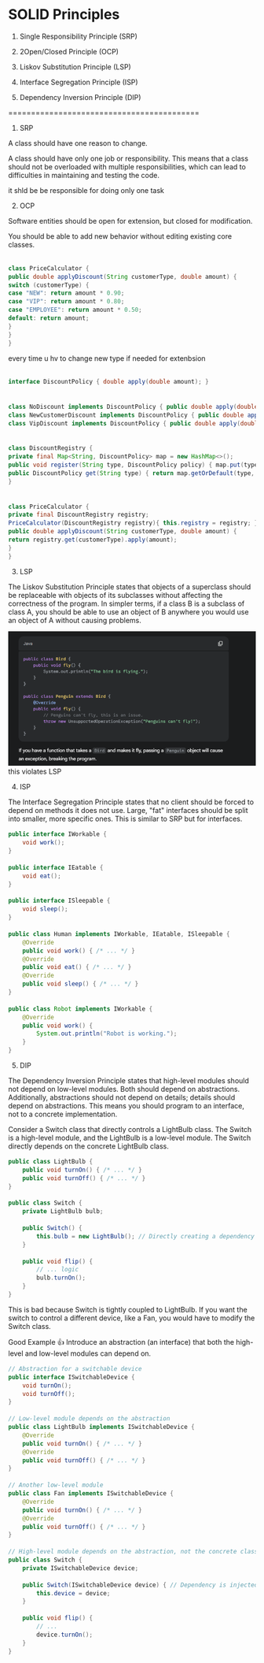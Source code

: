 # SOLID Principles

1. Single Responsibility Principle (SRP)

2. 2Open/Closed Principle (OCP)

3. Liskov Substitution Principle (LSP)

4. Interface Segregation Principle (ISP)

5. Dependency Inversion Principle (DIP)



==========================================

1. SRP 

A class should have one reason to change.

A class should have only one job or responsibility. This means that a class should not be overloaded with multiple responsibilities, which can lead to difficulties in maintaining and testing the code.

it shld be be responsible for doing only one task

2. OCP 

Software entities should be open for extension, but closed for modification.

You should be able to add new behavior without editing existing core classes.

```java

class PriceCalculator {
public double applyDiscount(String customerType, double amount) {
switch (customerType) {
case "NEW": return amount * 0.90;
case "VIP": return amount * 0.80;
case "EMPLOYEE": return amount * 0.50;
default: return amount;
}
}
}
```

every time u hv to change new type if needed for extenbsion 

```java

interface DiscountPolicy { double apply(double amount); }


class NoDiscount implements DiscountPolicy { public double apply(double a){ return a; } }
class NewCustomerDiscount implements DiscountPolicy { public double apply(double a){ return a * 0.90; } }
class VipDiscount implements DiscountPolicy { public double apply(double a){ return a * 0.80; } }


class DiscountRegistry {
private final Map<String, DiscountPolicy> map = new HashMap<>();
public void register(String type, DiscountPolicy policy) { map.put(type, policy); }
public DiscountPolicy get(String type) { return map.getOrDefault(type, new NoDiscount()); }
}


class PriceCalculator {
private final DiscountRegistry registry;
PriceCalculator(DiscountRegistry registry){ this.registry = registry; }
public double applyDiscount(String customerType, double amount) {
return registry.get(customerType).apply(amount);
}
}
```

3. LSP

The Liskov Substitution Principle states that objects of a superclass should be replaceable with objects of its subclasses without affecting the correctness of the program. In simpler terms, if a class B is a subclass of class A, you should be able to use an object of B anywhere you would use an object of A without causing problems.


![img.png](img.png)
this violates LSP


4. ISP 

The Interface Segregation Principle states that no client should be forced to depend on methods it does not use. Large, "fat" interfaces should be split into smaller, more specific ones. This is similar to SRP but for interfaces.


```java
public interface IWorkable {
    void work();
}

public interface IEatable {
    void eat();
}

public interface ISleepable {
    void sleep();
}

public class Human implements IWorkable, IEatable, ISleepable {
    @Override
    public void work() { /* ... */ }
    @Override
    public void eat() { /* ... */ }
    @Override
    public void sleep() { /* ... */ }
}

public class Robot implements IWorkable {
    @Override
    public void work() {
        System.out.println("Robot is working.");
    }
}
```

5. DIP 

The Dependency Inversion Principle states that high-level modules should not depend on low-level modules. Both should depend on abstractions. Additionally, abstractions should not depend on details; details should depend on abstractions. This means you should program to an interface, not to a concrete implementation.


Consider a Switch class that directly controls a LightBulb class. The Switch is a high-level module, and the LightBulb is a low-level module. The Switch directly depends on the concrete LightBulb class.

```java
public class LightBulb {
    public void turnOn() { /* ... */ }
    public void turnOff() { /* ... */ }
}

public class Switch {
    private LightBulb bulb;

    public Switch() {
        this.bulb = new LightBulb(); // Directly creating a dependency
    }

    public void flip() {
        // ... logic
        bulb.turnOn();
    }
}
```

This is bad because Switch is tightly coupled to LightBulb. If you want the switch to control a different device, like a Fan, you would have to modify the Switch class.

Good Example 👍
Introduce an abstraction (an interface) that both the high-level and low-level modules can depend on.

```java
// Abstraction for a switchable device
public interface ISwitchableDevice {
    void turnOn();
    void turnOff();
}

// Low-level module depends on the abstraction
public class LightBulb implements ISwitchableDevice {
    @Override
    public void turnOn() { /* ... */ }
    @Override
    public void turnOff() { /* ... */ }
}

// Another low-level module
public class Fan implements ISwitchableDevice {
    @Override
    public void turnOn() { /* ... */ }
    @Override
    public void turnOff() { /* ... */ }
}

// High-level module depends on the abstraction, not the concrete class
public class Switch {
    private ISwitchableDevice device;

    public Switch(ISwitchableDevice device) { // Dependency is injected
        this.device = device;
    }

    public void flip() {
        // ...
        device.turnOn();
    }
}
```




